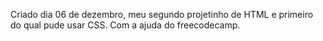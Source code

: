Criado dia 06 de dezembro, meu segundo projetinho de HTML e primeiro do qual pude usar CSS. Com a ajuda do freecodecamp.
